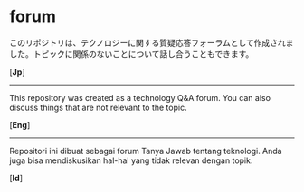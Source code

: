# forum

<p> このリポジトリは、テクノロジーに関する質疑応答フォーラムとして作成されました。トピックに関係のないことについて話し合うこともできます。 </p> [<b>Jp</b>]

<hr>

<p>This repository was created as a technology Q&A forum. You can also discuss things that are not relevant to the topic.</p> [<b>Eng</b>]

<hr>

<p>Repositori ini dibuat sebagai forum Tanya Jawab tentang teknologi. Anda juga bisa mendiskusikan hal-hal yang tidak relevan dengan topik.</p> [<b>Id</b>]
